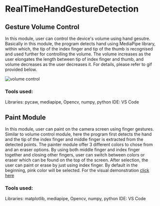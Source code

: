 # RealTimeHandGestureDetection

## Gesture Volume Control
In this module, user can control the device's volume using hand gesutre. Basically in this module, the program detects hand using MediaPipe library, within which, the tip of the index finger and tip of the thumb is recognised and used further for controlling the volume. The volume increases as the user elongates the length between tip of index finger and thumb, and volume decreases as the user decreases it. For details, please refer to gif provided below.

![volume control](https://github.com/SubramanyaGurumurthy/RealTimeHandgestureDetection/blob/main/gif/Volume_control.gif)

### Tools used: 
Libraries: pycaw, mediapipe, Opencv, numpy, python
IDE: VS Code

## Paint Module
In this module, user can paint on the camera screen using finger gestures. Similar to volume control module, here the program first detects the hand and the tip of the index finger and middle finger is extracted from the detected points. The painter module offer 3 different colors to chose from and an eraser options. By using both middle finger and index finger together and closing other fingers, user can switch between colors or eraser which can be found on the top of the screen. After selection, the user can paint or erase by just using index finger. By default in the beginning, pink color will be selected. For the visual demonstration [click here](https://youtu.be/u2zQ_nwl4WA)

### Tools used: 
Libraries: matplotlib, mediapipe, Opencv, numpy, python
IDE: VS Code
